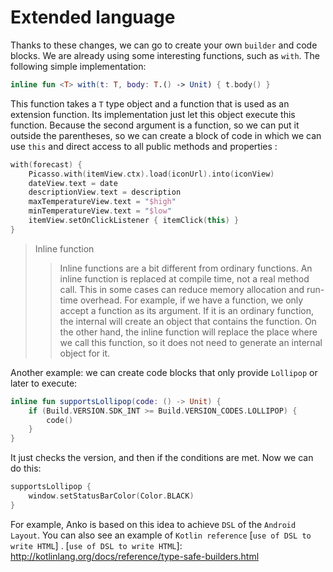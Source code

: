 # Extended language

Thanks to these changes, we can go to create your own `builder` and code blocks. We are already using some interesting functions, such as `with`. The following simple implementation:

```kotlin
inline fun <T> with(t: T, body: T.() -> Unit) { t.body() }
```

This function takes a `T` type object and a function that is used as an extension function. Its implementation just let this object execute this function. Because the second argument is a function, so we can put it outside the parentheses, so we can create a block of code in which we can use `this` and direct access to all public methods and properties :

```kotlin
with(forecast) {
	Picasso.with(itemView.ctx).load(iconUrl).into(iconView)
	dateView.text = date
	descriptionView.text = description
	maxTemperatureView.text = "$high"
	minTemperatureView.text = "$low"
	itemView.setOnClickListener { itemClick(this) }
}
```

> Inline function
>> Inline functions are a bit different from ordinary functions. An inline function is replaced at compile time, not a real method call. This in some cases can reduce memory allocation and run-time overhead. For example, if we have a function, we only accept a function as its argument. If it is an ordinary function, the internal will create an object that contains the function. On the other hand, the inline function will replace the place where we call this function, so it does not need to generate an internal object for it.

Another example: we can create code blocks that only provide `Lollipop` or later to execute:

```kotlin
inline fun supportsLollipop(code: () -> Unit) {
	if (Build.VERSION.SDK_INT >= Build.VERSION_CODES.LOLLIPOP) {
		code()
	}
}
```

It just checks the version, and then if the conditions are met. Now we can do this:

```kotlin
supportsLollipop {
	window.setStatusBarColor(Color.BLACK)
}
```

For example, Anko is based on this idea to achieve `DSL` of the `Android Layout`. You can also see an example of  `Kotlin reference` [`use of DSL to write HTML`] .
[`use of DSL to write HTML`]: http://kotlinlang.org/docs/reference/type-safe-builders.html
